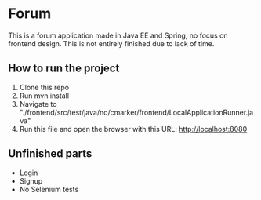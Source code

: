 # Forum

This is a forum application made in Java EE and Spring, no focus on frontend design.
This is not entirely finished due to lack of time.

## How to run the project
1. Clone this repo
2. Run mvn install
3. Navigate to "./frontend/src/test/java/no/cmarker/frontend/LocalApplicationRunner.java"
4. Run this file and open the browser with this URL: <http://localhost:8080>

## Unfinished parts
- Login
- Signup
- No Selenium tests
